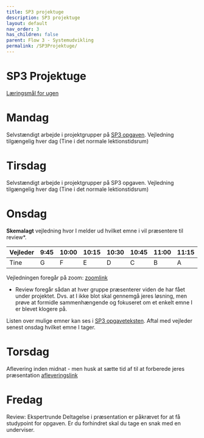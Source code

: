```yaml
---
title: SP3 projektuge
description: SP3 projektuge
layout: default
nav_order: 3
has_children: false
parent: Flow 3 - Systemudvikling
permalink: /SP3Projektuge/
---
```

# SP3 Projektuge
[Læringsmål for ugen](./learningobjectives.md)


# Mandag 

Selvstændigt arbejde i projektgrupper på [SP3 opgaven](../../projects/SP3).
Vejledning tilgængelig hver dag (Tine i det normale lektionstidsrum)



# Tirsdag
Selvstændigt arbejde i projektgrupper på SP3 opgaven.
Vejledning tilgængelig hver dag (Tine i det normale lektionstidsrum)


# Onsdag
**Skemalagt** vejledning hvor I melder ud hvilket emne i vil præsentere til review*.

| Vejleder | 	9:45 | 	10:00	 | 10:15	 | 10:30	 | 10:45 | 	11:00 | 	11:15	 |
|----------|-------|---------|--------|--------|-------|--------|---------|
| Tine     | 	G    | 	F      | 	E     | D      | 	C	   | 	B     | 	A	     |		

Vejledningen foregår på zoom: [zoomlink](https://cphbusiness.zoom.us/my/tinemarbjerg?pwd=lA69d9WKLz7hnaSyYN0sl8Z0KQ500Y.1)

* Review foregår sådan at hver gruppe præsenterer viden de har fået under projektet. 
Dvs. at I ikke blot skal gennemgå jeres løsning, men prøve at formidle sammenhængende og fokuseret om et enkelt emne I er blevet klogere på.

Listen over mulige emner kan ses i [SP3 opgaveteksten](../../projects/SP3/README.md#emner). 
Aftal med vejleder senest onsdag hvilket emne I tager. 



# Torsdag
Aflevering inden midnat - men husk at sætte tid af til at forberede jeres præsentation
[afleveringslink](https://cphbusiness.mrooms.net/mod/assign/view.php?id=766022)


# Fredag
Review: Ekspertrunde
Deltagelse i præsentation er påkrævet for at få studypoint for opgaven.
Er du forhindret skal du tage en snak med en underviser.

